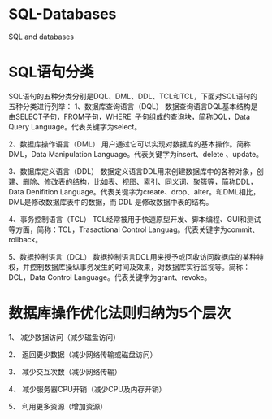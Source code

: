 # SQL-Databases
SQL and databases



# SQL语句分类
SQL语句的五种分类分别是DQL、DML、DDL、TCL和TCL，下面对SQL语句的五种分类进行列举：
1、数据库查询语言（DQL）
数据查询语言DQL基本结构是由SELECT子句，FROM子句，WHERE 子句组成的查询块，简称DQL，Data Query Language。代表关键字为select。

2、数据库操作语言（DML）
用户通过它可以实现对数据库的基本操作。简称DML，Data Manipulation Language。代表关键字为insert、delete 、update。

3、数据库定义语言（DDL）
数据定义语言DDL用来创建数据库中的各种对象，创建、删除、修改表的结构，比如表、视图、索引、同义词、聚簇等，简称DDL，Data Denifition Language。代表关键字为create、drop、alter。和DML相比，DML是修改数据库表中的数据，而 DDL 是修改数据中表的结构。

4、事务控制语言（TCL）
TCL经常被用于快速原型开发、脚本编程、GUI和测试等方面，简称：TCL，Trasactional Control Languag。代表关键字为commit、rollback。

5、数据控制语言（DCL）
数据控制语言DCL用来授予或回收访问数据库的某种特权，并控制数据库操纵事务发生的时间及效果，对数据库实行监视等。简称：DCL，Data Control Language。代表关键字为grant、revoke。


# 数据库操作优化法则归纳为5个层次
1、 减少数据访问（减少磁盘访问）

2、 返回更少数据（减少网络传输或磁盘访问）

3、 减少交互次数（减少网络传输）

4、 减少服务器CPU开销（减少CPU及内存开销）

5、 利用更多资源（增加资源）

